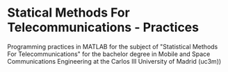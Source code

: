 # Statical Methods For Telecommunications - Practices
Programming practices in MATLAB for the subject of "Statistical Methods For Telecommunications" for the bachelor degree in Mobile and Space Communications Engineering at the Carlos III University of Madrid (uc3m))
